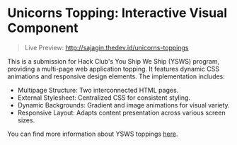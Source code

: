# Unicorns Topping: Interactive Visual Component

> Live Preview: http://sajagin.thedev.id/unicorns-toppings

This is a submission for Hack Club's You Ship We Ship (YSWS) program, providing a multi-page web application topping. It features dynamic CSS animations and responsive design elements. The implementation includes:
 - Multipage Structure: Two interconnected HTML pages.
 - External Stylesheet: Centralized CSS for consistent styling.
 - Dynamic Backgrounds: Gradient and image animations for visual variety.
 - Responsive Layout: Adapts content presentation across various screen sizes.

You can find more information about YSWS toppings [here](https://toppings.hackclub.com/).

